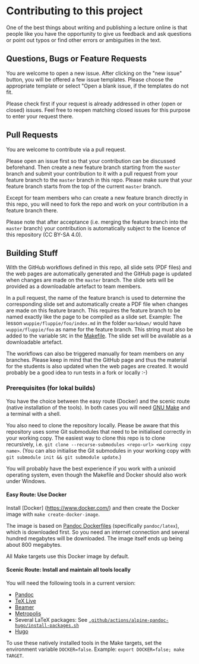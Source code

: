 # Contributing to this project

One of the best things about writing and publishing a lecture online is that
people like you have the opportunity to give us feedback and ask questions or
point out typos or find other errors or ambiguities in the text.

## Questions, Bugs or Feature Requests

You are welcome to open a new issue. After clicking on the "new issue" button,
you will be offered a few issue templates. Please choose the appropriate template
or select "Open a blank issue, if the templates do not fit.

Please check first if your request is already addressed in other (open or closed)
issues. Feel free to reopen matching closed issues for this purpose to enter your
request there.

## Pull Requests

You are welcome to contribute via a pull request.

Please open an issue first so that your contribution can be discussed beforehand.
Then create a new feature branch starting from the `master` branch and submit
your contribution to it with a pull request from your feature branch to the
`master` branch in this repo. Please make sure that your feature branch starts
from the top of the current `master` branch.

Except for team members who can create a new feature branch directly in this
repo, you will need to fork the repo and work on your contribution in a feature
branch there.

Please note that after acceptance (i.e. merging the feature branch into the
`master` branch) your contribution is automatically subject to the licence of
this repository (CC BY-SA 4.0).

## Building Stuff

With the GitHub workflows defined in this repo, all slide sets (PDF files) and
the web pages are automatically generated and the GitHub page is updated when
changes are made on the `master` branch. The slide sets will be provided as a
downloadable artefact to team members.

In a pull request, the name of the feature branch is used to determine the
corresponding slide set and automatically create a PDF file when changes are made
on this feature branch. This requires the feature branch to be named exactly like
the page to be compiled as a slide set.
Example: The lesson `wuppie/fluppie/foo/index.md` in the folder `markdown/` would
have `wuppie/fluppie/foo` as name for the feature branch. This string must also
be added to the variable `SRC` in the [Makefile](Makefile).
The slide set will be available as a downloadable artefact.

The workflows can also be triggered manually for team members on any branches.
Please keep in mind that the GitHub page and thus the material for the students
is also updated when the web pages are created. It would probably be a good idea
to run tests in a fork or locally :-)

### Prerequisites (for lokal builds)

You have the choice between the easy route (Docker) and the scenic route
(native installation of the tools). In both cases you will need
[GNU Make](https://www.gnu.org/software/make/) and a terminal with a shell.

You also need to clone the repository locally. Please be aware that this
repository uses some Git submodules that need to be initialised correctly in
your working copy. The easiest way to clone this repo is to clone recursively,
i.e. `git clone --recurse-submodules <repo-url> <working copy name>`.
(You can also initialise the Git submodules in your working copy with
`git submodule init && git submodule update`.)

You will probably have the best experience if you work with a unixoid operating
system, even though the Makefile and Docker should also work under Windows.

#### Easy Route: Use Docker

Install [Docker] (https://www.docker.com/) and then create the Docker image with
`make create-docker-image`.

The image is based on [Pandoc Dockerfiles](https://github.com/pandoc/dockerfiles)
(specifically `pandoc/latex`), which is downloaded first. So you need an internet
connection and several hundred megabytes will be downloaded. The image itself ends
up being about 800 megabytes.

All Make targets use this Docker image by default.

#### Scenic Route: Install and maintain all tools locally

You will need the following tools in a current version:

*   [Pandoc](https://github.com/jgm/pandoc)
*   [TeX Live](http://tug.org/texlive/)
*   [Beamer](https://github.com/josephwright/beamer)
*   [Metropolis](https://github.com/matze/mtheme)
*   Several LaTeX packages: See
    [`.github/actions/alpine-pandoc-hugo/install-packages.sh`](.github/actions/alpine-pandoc-hugo/install-packages.sh)
*   [Hugo](https://github.com/gohugoio/hugo)

To use these natively installed tools in the Make targets, set the environment
variable `DOCKER=false`. Example: `export DOCKER=false; make TARGET`.

